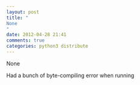 ```yaml
---
layout: post
title: "
None
"
date: 2012-04-28 21:41
comments: true
categories: python3 distribute
---
```


None


Had  a bunch of byte-compiling error when running 

